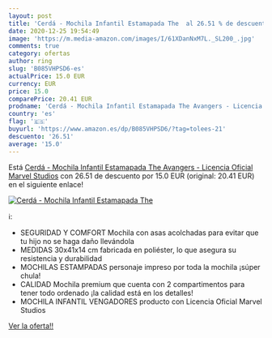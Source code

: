 ```yaml
---
layout: post
title: 'Cerdá - Mochila Infantil Estamapada The  al 26.51 % de descuento'
date: 2020-12-25 19:54:49
image: 'https://m.media-amazon.com/images/I/61XDanNxM7L._SL200_.jpg'
comments: true
category: ofertas
author: ring
slug: 'B085VHPSD6-es'
actualPrice: 15.0 EUR
currency: EUR
price: 15.0
comparePrice: 20.41 EUR
prodname: 'Cerdá - Mochila Infantil Estamapada The Avangers - Licencia Oficial Marvel Studios'
country: 'es'
flag: '🇪🇸'
buyurl: 'https://www.amazon.es/dp/B085VHPSD6/?tag=tolees-21'
descuento: '26.51'
average: '15.0'
---
```


Está [Cerdá - Mochila Infantil Estamapada The Avangers - Licencia Oficial Marvel Studios](https://www.amazon.es/dp/B085VHPSD6/?tag=tolees-21) con 26.51 de descuento por 15.0 EUR (original: 20.41 EUR) en el siguiente enlace!

[![Cerdá - Mochila Infantil Estamapada The ](https://m.media-amazon.com/images/I/61XDanNxM7L._SL200_.jpg)](https://www.amazon.es/dp/B085VHPSD6/?tag=tolees-21)

ℹ️:

- SEGURIDAD Y COMFORT Mochila con asas acolchadas para evitar que tu hijo no se haga daño llevándola
- MEDIDAS 30x41x14 cm fabricada en poliéster, lo que asegura su resistencia y durabilidad
- MOCHILAS ESTAMPADAS personaje impreso por toda la mochila ¡súper chula!
- CALIDAD Mochila premium que cuenta con 2 compartimentos para tener todo ordenado ¡la calidad está en los detalles!
- MOCHILA INFANTIL VENGADORES producto con Licencia Oficial Marvel Studios

[Ver la oferta!!](https://www.amazon.es/dp/B085VHPSD6/?tag=tolees-21)
